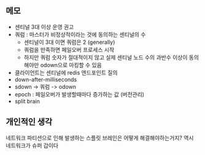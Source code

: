 ## 메모
- 센티널 3대 이상 운영 권고
- 쿼럼 : 마스터가 비정상적이라는 것에 동의하는 센티널의 수
  - 센티널이 3대 이면 쿼럼은 2 (generally)
  - 쿼럼을 만족하면 페일오버 프로세스 시작
  - 하지만 쿼럼 숫자가 절대적이지 않고 실제 센티널 노드 수의 과반수 이상이 동의해야만 odown으로 마킹할 수 있음
- 클라이언트는 센티널에 redis 엔드포인트 질의
- down-after-milliseconds
- sdown -> 쿼럼 -> odown
- epoch : 페일오버가 발생할때마다 증가하는 값 (버전관리)
- split brain

## 개인적인 생각
네트워크 파티션으로 인해 발생하는 스플릿 브레인은 어떻게 해결해야하는거지?
역시 네트워크가 슈퍼 갑이다